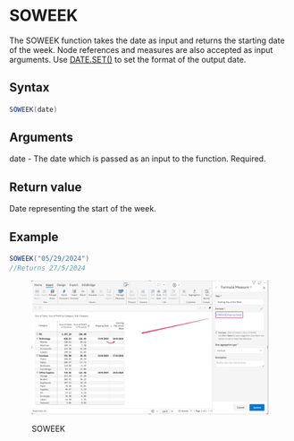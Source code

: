 # SOWEEK

The SOWEEK function takes the date as input and returns the starting date of the week. Node references and measures are also accepted as input arguments. Use [DATE.SET()](date.set.md) to set the format of the output date.

## Syntax

```java
SOWEEK(date)
```

## Arguments

date - The date which is passed as an input to the function. Required.

## Return value

Date representing the start of the week.

## Example

```java
SOWEEK("05/29/2024")
//Returns 27/5/2024
```

<figure><img src="../../.gitbook/assets/image (1).png" alt=""><figcaption><p>SOWEEK</p></figcaption></figure>
